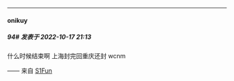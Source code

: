 

*****

####  onikuy  
##### 94#       发表于 2022-10-17 21:13

什么时候结束啊 上海封完回重庆还封 wcnm

—— 来自 [S1Fun](https://s1fun.koalcat.com)

